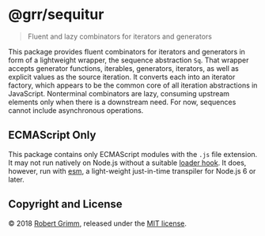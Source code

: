 # @grr/sequitur

> Fluent and lazy combinators for iterators and generators

This package provides fluent combinators for iterators and generators in form of
a lightweight wrapper, the sequence abstraction `Sq`. That wrapper accepts
generator functions, iterables, generators, iterators, as well as explicit
values as the source iteration. It converts each into an iterator factory, which
appears to be the common core of all iteration abstractions in JavaScript.
Nonterminal combinators are lazy, consuming upstream elements only when there is
a downstream need. For now, sequences cannot include asynchronous operations.

## ECMAScript Only

This package contains only ECMAScript modules with the `.js` file extension. It
may not run natively on Node.js without a suitable [loader
hook](https://nodejs.org/dist/latest-v9.x/docs/api/esm.html#esm_loader_hooks).
It does, however, run with [esm](https://github.com/standard-things/esm), a
light-weight just-in-time transpiler for Node.js 6 or later.

## Copyright and License

© 2018 [Robert Grimm](http://apparebit.com), released under the [MIT
license](LICENSE).
